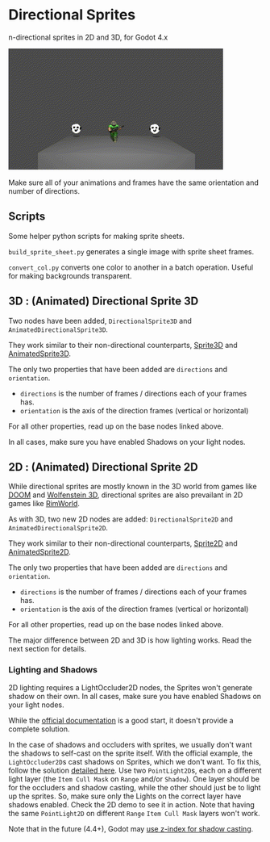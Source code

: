 # Directional Sprites
n-directional sprites in 2D and 3D, for Godot 4.x

![3d demo](https://github.com/HubbleCommand/directional_sprites/blob/main/media/demo3d.gif)

Make sure all of your animations and frames have the same orientation and number of directions.


## Scripts
Some helper python scripts for making sprite sheets.

`build_sprite_sheet.py` generates a single image with sprite sheet frames.

`convert_col.py` converts one color to another in a batch operation. Useful for making backgrounds transparent.


## 3D : (Animated) Directional Sprite 3D

Two nodes have been added, `DirectionalSprite3D` and `AnimatedDirectionalSprite3D`.

They work similar to their non-directional counterparts, [Sprite3D](https://docs.godotengine.org/en/stable/classes/class_sprite3d.html) and [AnimatedSprite3D](https://docs.godotengine.org/en/stable/classes/class_animatedsprite3d.html).

The only two properties that have been added are `directions` and `orientation`.
- `directions` is the number of frames / directions each of your frames has.
- `orientation` is the axis of the direction frames (vertical or horizontal)

For all other properties, read up on the base nodes linked above.

In all cases, make sure you have enabled Shadows on your light nodes.


## 2D : (Animated) Directional Sprite 2D
While directional sprites are mostly known in the 3D world from games like [DOOM](https://en.wikipedia.org/wiki/Doom_(1993_video_game)) and [Wolfenstein 3D](https://en.wikipedia.org/wiki/Wolfenstein_3D), directional sprites are also prevailant in 2D games like [RimWorld](https://rimworldgame.com/).

As with 3D, two new 2D nodes are added: `DirectionalSprite2D` and `AnimatedDirectionalSprite2D`.

They work similar to their non-directional counterparts, [Sprite2D](https://docs.godotengine.org/en/stable/classes/class_sprite2d.html) and [AnimatedSprite2D](https://docs.godotengine.org/en/stable/classes/class_animatedsprite2d.html).

The only two properties that have been added are `directions` and `orientation`.
- `directions` is the number of frames / directions each of your frames has.
- `orientation` is the axis of the direction frames (vertical or horizontal)

For all other properties, read up on the base nodes linked above.

The major difference between 2D and 3D is how lighting works.
Read the next section for details.


### Lighting and Shadows
2D lighting requires a LightOccluder2D nodes, the Sprites won't generate shadow on their own. In all cases, make sure you have enabled Shadows on your light nodes.

While the [official documentation](https://docs.godotengine.org/en/stable/tutorials/2d/2d_lights_and_shadows.html) is a good start, it doesn't provide a complete solution.

In the case of shadows and occluders with sprites, we usually don't want the shadows to self-cast on the sprite itself.
With the official example, the `LightOccluder2D`s cast shadows on Sprites, which we don't want.
To fix this, follow the solution [detailed here](https://github.com/godotengine/godot/issues/74265#issuecomment-1755039506).
Use two `PointLight2D`s, each on a different light layer (the `Item Cull Mask` on `Range` and/or `Shadow`).
One layer should be for the occluders and shadow casting, while the other should just be to light up the sprites.
So, make sure only the Lights on the correct layer have shadows enabled.
Check the 2D demo to see it in action.
Note that having the same `PointLight2D` on different `Range` `Item Cull Mask` layers won't work.

Note that in the future (4.4+), Godot may [use z-index for shadow casting](https://github.com/godotengine/godot/pull/93881).
